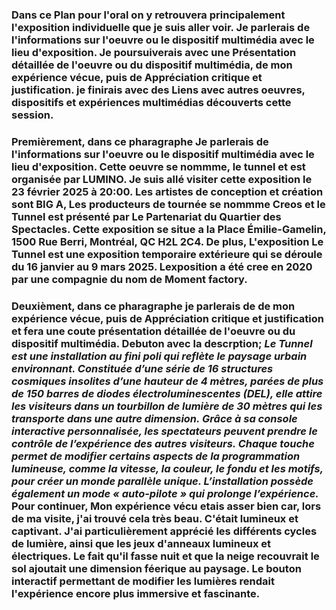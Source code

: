 ### Dans ce Plan pour l'oral on y retrouvera principalement l'exposition individuelle que je suis aller voir. Je parlerais de l'informations sur l'oeuvre ou le dispositif multimédia avec le lieu d'exposition. Je poursuiverais avec une Présentation détaillée de l'oeuvre ou du dispositif multimédia, de mon expérience vécue, puis de Appréciation critique et justification. je finirais avec des  Liens avec autres oeuvres, dispositifs et expériences multimédias découverts cette session.

### Premièrement, dans ce pharagraphe  Je parlerais de l'informations sur l'oeuvre ou le dispositif multimédia avec le lieu d'exposition. Cette oeuvre se nommme, **le tunnel et est organisée par LUMINO**. Je suis allé visiter cette exposition le 23 février 2025 à 20:00. Les artistes de conception et création sont BIG A,  Les producteurs de tournée se nommme Creos et le Tunnel est présenté par Le Partenariat du Quartier des Spectacles. Cette exposition se situe a la Place Émilie-Gamelin, 1500 Rue Berri, Montréal, QC H2L 2C4. De plus, L'exposition Le Tunnel est une exposition temporaire extérieure qui se déroule du 16 janvier au 9 mars 2025. Lexposition a été cree en 2020 par une compagnie du nom de **Moment factory**. 

### Deuxièment, dans ce pharagraphe je parlerais de de mon expérience vécue, puis de Appréciation critique et justification et fera une coute présentation détaillée de l'oeuvre ou du dispositif multimédia. Debuton avec la descrption; *Le Tunnel est une installation au fini poli qui reflète le paysage urbain environnant. Constituée d’une série de 16 structures cosmiques insolites d’une hauteur de 4 mètres, parées de plus de 150 barres de diodes électroluminescentes (DEL), elle attire les visiteurs dans un tourbillon de lumière de 30 mètres qui les transporte dans une autre dimension. Grâce à sa console interactive personnalisée, les spectateurs peuvent prendre le contrôle de l’expérience des autres visiteurs. Chaque touche permet de modifier certains aspects de la programmation lumineuse, comme la vitesse, la couleur, le fondu et les motifs, pour créer un monde parallèle unique. L’installation possède également un mode « auto-pilote » qui prolonge l’expérience.* Pour continuer, Mon expérience vécu etais asser bien car, lors de ma visite, j'ai trouvé cela très beau. C'était lumineux et captivant. J'ai particulièrement apprécié les différents cycles de lumière, ainsi que les jeux d'anneaux lumineux et électriques. Le fait qu'il fasse nuit et que la neige recouvrait le sol ajoutait une dimension féerique au paysage. Le bouton interactif permettant de modifier les lumières rendait l'expérience encore plus immersive et fascinante.



